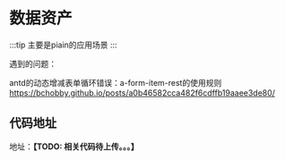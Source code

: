 # 数据资产

:::tip
主要是piain的应用场景
:::

遇到的问题：

antd的动态增减表单循环错误：a-form-item-rest的使用规则<https://bchobby.github.io/posts/a0b46582cca482f6cdffb19aaee3de80/>

## 代码地址

地址：**【TODO: 相关代码待上传。。。】**
